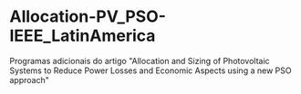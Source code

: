 # Allocation-PV_PSO-IEEE_LatinAmerica
Programas adicionais do artigo "Allocation and Sizing of Photovoltaic Systems to Reduce Power Losses and Economic Aspects using a new PSO approach"
